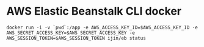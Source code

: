 # AWS Elastic Beanstalk CLI docker

```docker run -i -v `pwd`:/app -e AWS_ACCESS_KEY_ID=$AWS_ACCESS_KEY_ID -e AWS_SECRET_ACCESS_KEY=$AWS_SECRET_ACCESS_KEY -e AWS_SESSION_TOKEN=$AWS_SESSION_TOKEN ijin/eb status```
